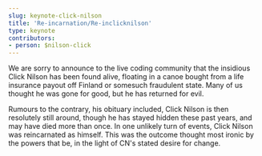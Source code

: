 ```yaml
---
slug: keynote-click-nilson
title: 'Re-incarnation/Re-inclicknilson'
type: keynote
contributors:
- person: $nilson-click
---
```


We are sorry to announce to the live coding community that the insidious Click Nilson has been found alive, floating in a canoe bought from a life insurance payout off Finland or somesuch fraudulent state. Many of us thought he was gone for good, but he has returned for evil.

Rumours to the contrary, his obituary included, Click Nilson is then resolutely still around, though he has stayed hidden these past years, and may have died more than once. In one unlikely turn of events, Click Nilson was reincarnated as himself. This was the outcome thought most ironic by the powers that be, in the light of CN's stated desire for change.